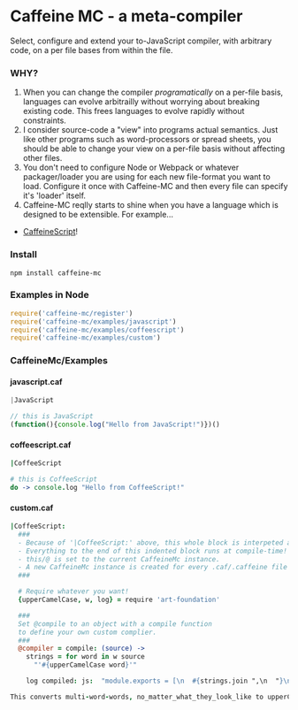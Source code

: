 # Caffeine MC - a meta-compiler

Select, configure and extend your to-JavaScript compiler, with arbitrary code, on a per file bases from within the file.

### WHY?

1. When you can change the compiler *programatically* on a per-file basis, languages can evolve arbitrailly without worrying about breaking existing code. This frees languages to evolve rapidly without constraints.
2. I consider source-code a "view" into programs actual semantics. Just like other programs such as word-processors or spread sheets, you should be able to change your view on a per-file basis without affecting other files.
3. You don't need to configure Node or Webpack or whatever packager/loader you are using for each new file-format you want to load. Configure it once with Caffeine-MC and then every file can specify it's 'loader' itself.
4. Caffeine-MC reqlly starts to shine when you have a language which is designed to be extensible. For example...
  * [CaffeineScript](https://github.com/shanebdavis/caffeine-script)!

### Install

```
npm install caffeine-mc
```

### Examples in Node

```javascript
require('caffeine-mc/register')
require('caffeine-mc/examples/javascript')
require('caffeine-mc/examples/coffeescript')
require('caffeine-mc/examples/custom')
```

### CaffeineMc/Examples

#### javascript.caf
```javascript
|JavaScript

// this is JavaScript
(function(){console.log("Hello from JavaScript!")})()
```

#### coffeescript.caf
```coffeescript
|CoffeeScript

# this is CoffeeScript
do -> console.log "Hello from CoffeeScript!"
```

#### custom.caf
```coffeescript
|CoffeeScript:
  ###
  - Because of '|CoffeeScript:' above, this whole block is interpeted as CoffeeScript.
  - Everything to the end of this indented block runs at compile-time!
  - this/@ is set to the current CaffeineMc instance.
  - A new CaffeineMc instance is created for every .caf/.caffeine file compiled.
  ###

  # Require whatever you want!
  {upperCamelCase, w, log} = require 'art-foundation'

  ###
  Set @compile to an object with a compile function
  to define your own custom complier.
  ###
  @compiler = compile: (source) ->
    strings = for word in w source
      "'#{upperCamelCase word}'"

    log compiled: js:  "module.exports = [\n  #{strings.join ",\n  "}\n];"

This converts multi-word-words, no_matter_what_they_look_like to upperCamelCase
```